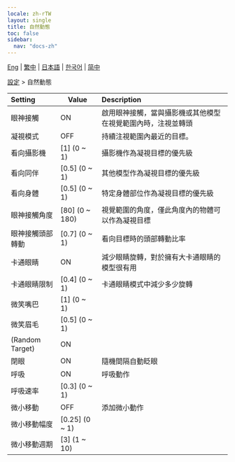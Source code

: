 ```yaml
---
locale: zh-rTW
layout: single
title: 自然動態
toc: false
sidebar:
  nav: "docs-zh"
---
```

[Eng](/dancexr/menu/2025.4/actor/lifelike_motions) | [繁中](/tw/dancexr/menu/2025.4/actor/lifelike_motions) | [日本語](/jp/dancexr/menu/2025.4/actor/lifelike_motions) | [한국어](/kr/dancexr/menu/2025.4/actor/lifelike_motions) | [简中](/zh/dancexr/menu/2025.4/actor/lifelike_motions)

[設定](../menu#設定) > 自然動態



| Setting | Value | Description |
| :--- | --- | :--- |
| 眼神接觸 | ON | 啟用眼神接觸，當與攝影機或其他模型在視覺範圍內時，注視並轉頭
| 凝視模式 | OFF | 持續注視範圍內最近的目標。
| 看向攝影機 | [1] (0 ~ 1) | 攝影機作為凝視目標的優先級
| 看向同伴 | [0.5] (0 ~ 1) | 其他模型作為凝視目標的優先級
| 看向身體 | [0.5] (0 ~ 1) | 特定身體部位作為凝視目標的優先級
| 眼神接觸角度 | [80] (0 ~ 180) | 視覺範圍的角度，僅此角度內的物體可以作為凝視目標
| 眼神接觸頭部轉動 | [0.7] (0 ~ 1) | 看向目標時的頭部轉動比率
| 卡通眼睛 | ON | 減少眼睛旋轉，對於擁有大卡通眼睛的模型很有用
| 卡通眼睛限制 | [0.4] (0 ~ 1) | 卡通眼睛模式中減少多少旋轉
| 微笑嘴巴 | [1] (0 ~ 1) | 
| 微笑眉毛 | [0.5] (0 ~ 1) | 
| (Random Target) | ON | 
| 閉眼 | ON | 隨機間隔自動眨眼
| 呼吸 | ON | 呼吸動作
| 呼吸速率 | [0.3] (0 ~ 1) | 
| 微小移動 | OFF | 添加微小動作
| 微小移動幅度 | [0.25] (0 ~ 1) | 
| 微小移動週期 | [3] (1 ~ 10) | 
